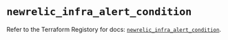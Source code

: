 # `newrelic_infra_alert_condition`

Refer to the Terraform Registory for docs: [`newrelic_infra_alert_condition`](https://registry.terraform.io/providers/newrelic/newrelic/3.26.1/docs/resources/infra_alert_condition).
